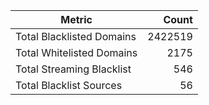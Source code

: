 | Metric | Count |
|--------|------:|
| Total Blacklisted Domains | 2422519 |
| Total Whitelisted Domains | 2175 |
| Total Streaming Blacklist | 546 |
| Total Blacklist Sources | 56 |
